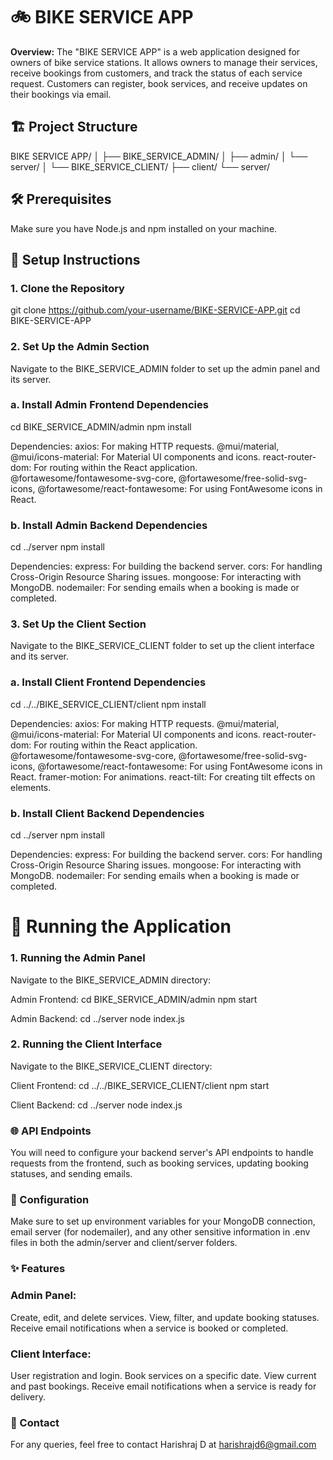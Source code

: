 # 🚲 BIKE SERVICE APP

**Overview:**
The "BIKE SERVICE APP" is a web application designed for owners of bike service stations. It allows owners to manage their services, receive bookings from customers, and track the status of each service request. Customers can register, book services, and receive updates on their bookings via email.

## 🏗️ Project Structure

BIKE SERVICE APP/
│
├── BIKE_SERVICE_ADMIN/
│ ├── admin/
│ └── server/
│
└── BIKE_SERVICE_CLIENT/
├── client/
└── server/


## 🛠️ Prerequisites

Make sure you have Node.js and npm installed on your machine.

## 📂 Setup Instructions

### 1. Clone the Repository

git clone https://github.com/your-username/BIKE-SERVICE-APP.git
cd BIKE-SERVICE-APP

### 2. Set Up the Admin Section

Navigate to the BIKE_SERVICE_ADMIN folder to set up the admin panel and its server.
### a. Install Admin Frontend Dependencies

cd BIKE_SERVICE_ADMIN/admin
npm install

Dependencies:
axios: For making HTTP requests.
@mui/material, @mui/icons-material: For Material UI components and icons.
react-router-dom: For routing within the React application.
@fortawesome/fontawesome-svg-core, @fortawesome/free-solid-svg-icons, @fortawesome/react-fontawesome: For using FontAwesome icons in React.

### b. Install Admin Backend Dependencies

cd ../server
npm install

Dependencies:
express: For building the backend server.
cors: For handling Cross-Origin Resource Sharing issues.
mongoose: For interacting with MongoDB.
nodemailer: For sending emails when a booking is made or completed.

### 3. Set Up the Client Section
Navigate to the BIKE_SERVICE_CLIENT folder to set up the client interface and its server.

### a. Install Client Frontend Dependencies
cd ../../BIKE_SERVICE_CLIENT/client
npm install

Dependencies:
axios: For making HTTP requests.
@mui/material, @mui/icons-material: For Material UI components and icons.
react-router-dom: For routing within the React application.
@fortawesome/fontawesome-svg-core, @fortawesome/free-solid-svg-icons, @fortawesome/react-fontawesome: For using FontAwesome icons in React.
framer-motion: For animations.
react-tilt: For creating tilt effects on elements.

### b. Install Client Backend Dependencies

cd ../server
npm install

Dependencies:
express: For building the backend server.
cors: For handling Cross-Origin Resource Sharing issues.
mongoose: For interacting with MongoDB.
nodemailer: For sending emails when a booking is made or completed.

# 🚀 Running the Application
### 1. Running the Admin Panel
Navigate to the BIKE_SERVICE_ADMIN directory:

Admin Frontend:
cd BIKE_SERVICE_ADMIN/admin
npm start

Admin Backend:
cd ../server
node index.js

### 2. Running the Client Interface

Navigate to the BIKE_SERVICE_CLIENT directory:

Client Frontend:
cd ../../BIKE_SERVICE_CLIENT/client
npm start

Client Backend:
cd ../server
node index.js

### 🌐 API Endpoints
You will need to configure your backend server's API endpoints to handle requests from the frontend, such as booking services, updating booking statuses, and sending emails.

### 🔧 Configuration
Make sure to set up environment variables for your MongoDB connection, email server (for nodemailer), and any other sensitive information in .env files in both the admin/server and client/server folders.

### ✨ Features
### Admin Panel:

Create, edit, and delete services.
View, filter, and update booking statuses.
Receive email notifications when a service is booked or completed.

### Client Interface:

User registration and login.
Book services on a specific date.
View current and past bookings.
Receive email notifications when a service is ready for delivery.

### 📧 Contact
For any queries, feel free to contact Harishraj D at harishrajd6@gmail.com


